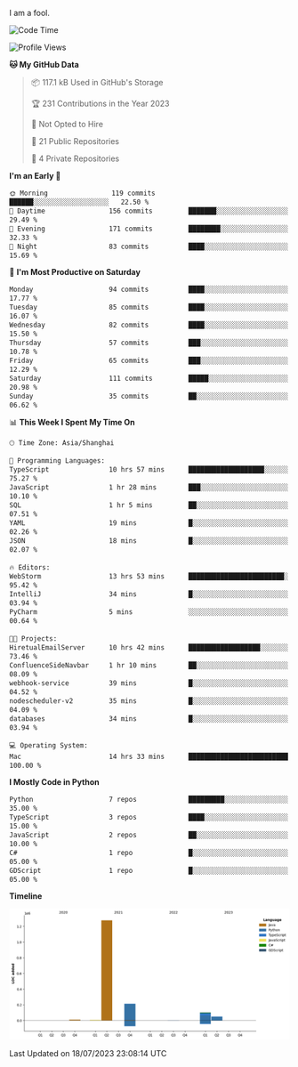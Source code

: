 I am a fool.

<!--START_SECTION:waka-->
![Code Time](http://img.shields.io/badge/Code%20Time-549%20hrs%205%20mins-blue)

![Profile Views](http://img.shields.io/badge/Profile%20Views-0-blue)

**🐱 My GitHub Data** 

> 📦 117.1 kB Used in GitHub's Storage 
 > 
> 🏆 231 Contributions in the Year 2023
 > 
> 🚫 Not Opted to Hire
 > 
> 📜 21 Public Repositories 
 > 
> 🔑 4 Private Repositories 
 > 
**I'm an Early 🐤** 

```text
🌞 Morning                119 commits         ██████░░░░░░░░░░░░░░░░░░░   22.50 % 
🌆 Daytime                156 commits         ███████░░░░░░░░░░░░░░░░░░   29.49 % 
🌃 Evening                171 commits         ████████░░░░░░░░░░░░░░░░░   32.33 % 
🌙 Night                  83 commits          ████░░░░░░░░░░░░░░░░░░░░░   15.69 % 
```
📅 **I'm Most Productive on Saturday** 

```text
Monday                   94 commits          ████░░░░░░░░░░░░░░░░░░░░░   17.77 % 
Tuesday                  85 commits          ████░░░░░░░░░░░░░░░░░░░░░   16.07 % 
Wednesday                82 commits          ████░░░░░░░░░░░░░░░░░░░░░   15.50 % 
Thursday                 57 commits          ███░░░░░░░░░░░░░░░░░░░░░░   10.78 % 
Friday                   65 commits          ███░░░░░░░░░░░░░░░░░░░░░░   12.29 % 
Saturday                 111 commits         █████░░░░░░░░░░░░░░░░░░░░   20.98 % 
Sunday                   35 commits          ██░░░░░░░░░░░░░░░░░░░░░░░   06.62 % 
```


📊 **This Week I Spent My Time On** 

```text
🕑︎ Time Zone: Asia/Shanghai

💬 Programming Languages: 
TypeScript               10 hrs 57 mins      ███████████████████░░░░░░   75.27 % 
JavaScript               1 hr 28 mins        ███░░░░░░░░░░░░░░░░░░░░░░   10.10 % 
SQL                      1 hr 5 mins         ██░░░░░░░░░░░░░░░░░░░░░░░   07.51 % 
YAML                     19 mins             █░░░░░░░░░░░░░░░░░░░░░░░░   02.26 % 
JSON                     18 mins             █░░░░░░░░░░░░░░░░░░░░░░░░   02.07 % 

🔥 Editors: 
WebStorm                 13 hrs 53 mins      ████████████████████████░   95.42 % 
IntelliJ                 34 mins             █░░░░░░░░░░░░░░░░░░░░░░░░   03.94 % 
PyCharm                  5 mins              ░░░░░░░░░░░░░░░░░░░░░░░░░   00.64 % 

🐱‍💻 Projects: 
HiretualEmailServer      10 hrs 42 mins      ██████████████████░░░░░░░   73.46 % 
ConfluenceSideNavbar     1 hr 10 mins        ██░░░░░░░░░░░░░░░░░░░░░░░   08.09 % 
webhook-service          39 mins             █░░░░░░░░░░░░░░░░░░░░░░░░   04.52 % 
nodescheduler-v2         35 mins             █░░░░░░░░░░░░░░░░░░░░░░░░   04.09 % 
databases                34 mins             █░░░░░░░░░░░░░░░░░░░░░░░░   03.94 % 

💻 Operating System: 
Mac                      14 hrs 33 mins      █████████████████████████   100.00 % 
```

**I Mostly Code in Python** 

```text
Python                   7 repos             █████████░░░░░░░░░░░░░░░░   35.00 % 
TypeScript               3 repos             ████░░░░░░░░░░░░░░░░░░░░░   15.00 % 
JavaScript               2 repos             ██░░░░░░░░░░░░░░░░░░░░░░░   10.00 % 
C#                       1 repo              █░░░░░░░░░░░░░░░░░░░░░░░░   05.00 % 
GDScript                 1 repo              █░░░░░░░░░░░░░░░░░░░░░░░░   05.00 % 
```



**Timeline**

![Lines of Code chart](https://raw.githubusercontent.com/VeejaLiu/VeejaLiu/master/assets/bar_graph.png)


 Last Updated on 18/07/2023 23:08:14 UTC
<!--END_SECTION:waka-->
